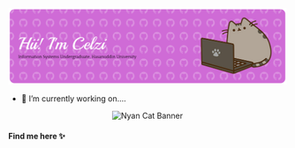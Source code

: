 <!-- ## Hi! Welcome Babe👋 -->

![Celzi Banner](img/github%20banner%20celzi.png)

<!--
**celzii/celzii** is a ✨ _special_ ✨ repository because its `README.md` (this file) appears on your GitHub profile.

Here are some ideas to get you started:

- 🔭 I’m currently working on ...
- 🌱 I’m currently learning ...
- 👯 I’m looking to collaborate on ...
- 🤔 I’m looking for help with ...
- 💬 Ask me about ...
- 📫 How to reach me: ...
- 😄 Pronouns: ...
- ⚡ Fun fact: ...
-->

- 🔭 I’m currently working on....

<p align="center">
  <img src="img/nyan cat banner.gif" alt="Nyan Cat Banner" width="1000" height="80"/>
</p>



#### Find me here ✨
